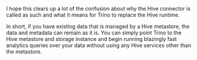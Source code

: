 I hope this clears up a lot of the confusion about why the Hive connector is 
called as such and what it means for Trino to replace the Hive runtime. 

In short, if you have existing data that is managed by a Hive metastore, the
data and metadata can remain as it is. You can simply point Trino to the
Hive metastore and storage instance and begin running blazingly fast analytics
queries over your data without using any Hive services other than the metastore.
